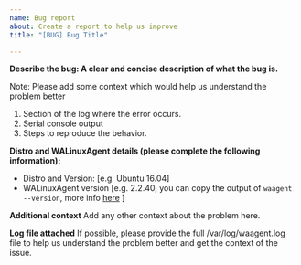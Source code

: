 ```yaml
---
name: Bug report
about: Create a report to help us improve
title: "[BUG] Bug Title"

---
```


**Describe the bug: A clear and concise description of what the bug is.**

Note: Please add some context which would help us understand the problem better
1. Section of the log where the error occurs.
2. Serial console output
3. Steps to reproduce the behavior.

**Distro and WALinuxAgent details (please complete the following information):**
 - Distro and Version: [e.g. Ubuntu 16.04]
 - WALinuxAgent version [e.g. 2.2.40, you can copy the output of `waagent --version`, more info [here](https://github.com/Azure/WALinuxAgent/wiki/FAQ#what-does-goal-state-agent-mean-in-waagent---version-output) ]

**Additional context**
Add any other context about the problem here.

**Log file attached**
If possible, please provide the full /var/log/waagent.log file to help us understand the problem better and get the context of the issue.
